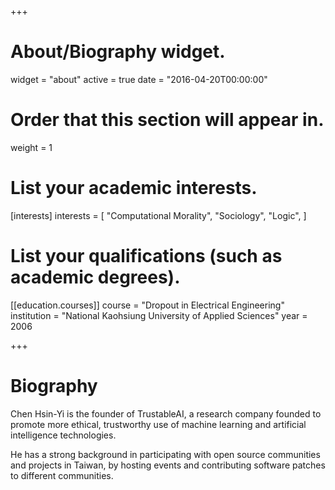 +++
# About/Biography widget.
widget = "about"
active = true
date = "2016-04-20T00:00:00"

# Order that this section will appear in.
weight = 1

# List your academic interests.
[interests]
  interests = [
    "Computational Morality",
    "Sociology",
    "Logic",
  ]

# List your qualifications (such as academic degrees).
[[education.courses]]
  course = "Dropout in Electrical Engineering"
  institution = "National Kaohsiung University of Applied Sciences"
  year = 2006

+++

# Biography
Chen Hsin-Yi is the founder of TrustableAI, a research company founded to promote more ethical, trustworthy use of machine learning and artificial intelligence technologies.

He has a strong background in participating with open source communities and projects in Taiwan, by hosting events and contributing software patches to different communities.
